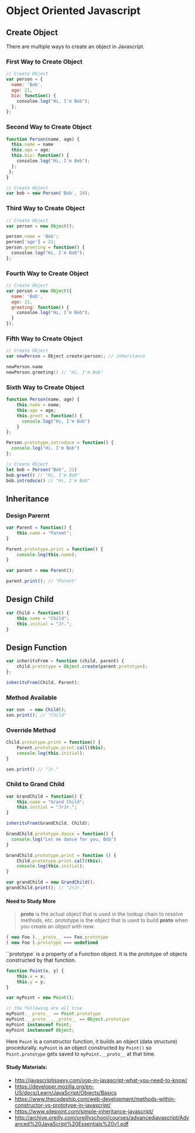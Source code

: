 # Object Oriented Javascript
## Create Object 
There are multiple ways to create an object in Javascript. 

### First Way to Create Object 
```javascript 
// Create Object
var person = {
  name: 'Bob',
  age: 21,
  bio: function() {
    consoloe.log("Hi, I'm Bob");
  };
};
```

### Second Way to Create Object 
```javascript 
function Person(name, age) {
  this.name = name
  this.age = age;
  this.bio: function() {
    consoloe.log("Hi, I'm Bob");
  };
 };
}

// Create Object
var bob = new Person('Bob', 20);
```

### Third Way to Create Object
```javascript 
// Create Object
var person = new Object();

person.name = 'Bob';
person['age'] = 21;
person.greeting = function() {
  consoloe.log("Hi, I'm Bob");
};
```

### Fourth Way to Create Object 
```javascript 
// Create Object
var person = new Object({
  name: 'Bob',
  age: 21,
  greeting: function() {
    consoloe.log("Hi, I'm Bob");
  }
});
```

### Fifth Way to Create Object 
```swift
// Create Object
var newPerson = Object.create(person); // inheritance

newPerson.name
newPerson.greeting() // "Hi, I'm Bob"
```


### Sixth Way to Create Object 
```javascript 
function Person(name, age) {
    this.name = name;
    this.age = age;
    this.greet = function() {
      console.log("Hi, I'm Bob")
    }
};

Person.prototype.introduce = function() {
  console.log("Hi, I'm Bob")
};

// Create Object
let bob = Person("Bob", 21)
bob.greet() // "Hi, I'm Bob"
bob.introduce() // "Hi, I'm Bob"
```


## Inheritance 

### Design Parernt
```javascript 
var Parent = function() {
    this.name = "Paremt";
}

Parent.prototype.print = function() {
    console.log(this.name);
}

var parent = new Parent();

parent.print(); // "Parent"
```

## Design Child
```javascript
var Child = function() {
    this.name = "Child";
    this.initial = "Jr.";
}
```

## Design Function
```javascript
var inheritsFrom = function (child, parent) {
    child.prototype = Object.create(parent.prototype);
};

inheritsFrom(Child, Parent);
```

### Method Available 
```javascript 
var son  = new Child();
son.print(); // "Child"
```

### Override Method
```javascript 
Child.prototype.print = function() {
    Parent.prototype.print.call(this);
    console.log(this.initial);
}

son.print() // "Jr."
```

### Child to Grand Child

```javascript
var GrandChild = function() {
    this.name = "Grand Child";
    this.initial = "JrJr.";
}

inheritsFrom(GrandChild, Child);
```

```javascript 
GrandChild.prototype.dance = function() {
  console.log("Let me dance for you, Bob")
}

GrandChild.prototype.print = function () {
    Child.prototype.print.call(this);
    console.log(this.initial);
}
```

```javascript 
var grandChild = new GrandChild();
grandChild.print(); // "JrJr."
```



#### Need to Study More

> __proto__ is the actual object that is used in the lookup chain to resolve methods, etc. prototype is the object that is used to build __proto__ when you create an object with new:

```javascript 
( new Foo ).__proto__ === Foo.prototype
( new Foo ).prototype === undefined
```

``prototype` is a property of a Function object. It is the prototype of objects constructed by that function.


```javascript
function Point(x, y) {
    this.x = x;
    this.y = y;
}

var myPoint = new Point();

// the following are all true
myPoint.__proto__ == Point.prototype
myPoint.__proto__.__proto__ == Object.prototype
myPoint instanceof Point;
myPoint instanceof Object;
```

Here `Point` is a constructor function, it builds an object (data structure) procedurally. `myPoint` is an object constructed by `Point()` so `Point.prototype` gets saved to `myPoint.__proto__` at that time.







#### Study Materials: 
  - http://javascriptissexy.com/oop-in-javascript-what-you-need-to-know/
  - https://developer.mozilla.org/en-US/docs/Learn/JavaScript/Objects/Basics
  - https://www.thecodeship.com/web-development/methods-within-constructor-vs-prototype-in-javascript/
  - https://www.sitepoint.com/simple-inheritance-javascript/
  - http://archive.oreilly.com/oreillyschool/courses/advancedjavascript/Advanced%20JavaScript%20Essentials%20v1.pdf
